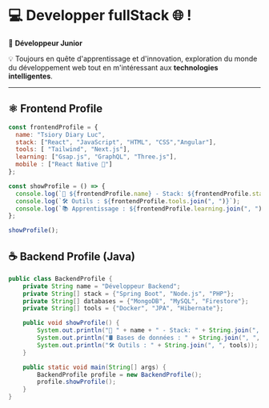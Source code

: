 # 💻 Developper fullStack 🌐 !

🚀 **Développeur Junior**  

💡 Toujours en quête d'apprentissage et d'innovation, exploration du monde du développement web tout en m'intéressant aux **technologies intelligentes**.  

---

## ⚛️ Frontend Profile 
```jsx
const frontendProfile = {
  name: "Tsiory Diary Luc",
  stack: ["React", "JavaScript", "HTML", "CSS","Angular"],
  tools: [ "Tailwind", "Next.js"],
  learning: ["Gsap.js", "GraphQL", "Three.js"],
  mobile : ["React Native 📱"]
};

const showProfile = () => {
  console.log(`🚀 ${frontendProfile.name} - Stack: ${frontendProfile.stack.join(", ")}`);
  console.log(`🛠️ Outils : ${frontendProfile.tools.join(", ")}`);
  console.log(`📚 Apprentissage : ${frontendProfile.learning.join(", ")}`);
};

showProfile();
```
## ☕ Backend Profile (Java)
```java
public class BackendProfile {
    private String name = "Développeur Backend";
    private String[] stack = {"Spring Boot", "Node.js", "PHP"};
    private String[] databases = {"MongoDB", "MySQL", "Firestore"};
    private String[] tools = {"Docker", "JPA", "Hibernate"};

    public void showProfile() {
        System.out.println("🚀 " + name + " - Stack: " + String.join(", ", stack));
        System.out.println("🛢️ Bases de données : " + String.join(", ", databases));
        System.out.println("🛠️ Outils : " + String.join(", ", tools));
    }

    public static void main(String[] args) {
        BackendProfile profile = new BackendProfile();
        profile.showProfile();
    }
}

```
